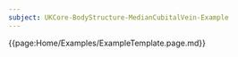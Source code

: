 ```yaml
---
subject: UKCore-BodyStructure-MedianCubitalVein-Example
---
```

{{page:Home/Examples/ExampleTemplate.page.md}}
